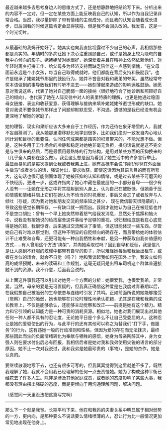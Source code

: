 最近越来越多去思考身边人的思维方式了，还是想静静地把结论写下来。分析出来的内容不一定对，但一定在某些方面上能反映我自己的认知，所以作为自我记录非常合格。当然，我尽量排除了带有情绪的主观成分。而且我的认知会随着成长进步，日后回看的时候这篇肯定会显得狭隘，但是我不会回头改的。我发誓，这是一个时光切片。

***

从最基础的我妈开始好了。她其实也向我直接坦露过不少自己的心声，我相信那些都是真实的。年幼时的多病让她下决心注重照顾自己，或许是她身上较为隐晦的自我中心倾向的影子。姥姥姥爷对她很好，她深爱着并且在精神上依然依赖他们，对年轻时离乡打拼工作、给父母多为经济支持而缺乏陪伴这一点感到惭愧，“在父母面前永远是个小女孩，每当自己取得成就时，他们都能在背后支持和鼓励我”。也许是继承了姥姥姥爷那里的鼓励行为，她并不吝啬对我和我弟的夸奖，虽然经常夸奖本该做到的事导致我们有时听不进去——她刻薄起来造成的影响远胜鼓励。她愿意对我说这些，代表了她对自己脆弱一面的接纳（很好地符合了她诊断和照顾好自己的倾向），也代表了她在人际交往中对人的表里特质的理解，也更是她通过稳固母女链接、表达和收获爱意、获得理解与接纳来填补姥姥姥爷逝世形成的缺口。她曾对我说不要像姥爷那样出了问题却默默忍受，不沟通。遗憾的是我已经没有机会更深地了解她的家庭了。

她的理智、现实和果断应该大多来自于工作经历，作为还待在象牙塔里的人，我就不妄自猜测了。我从她那里潜移默化地学到很多，比如我们绝对一致发自内心地认同计划和目标的重要性，认同任何成果都是踏实的积累带来的，不能光想不做。但是，这种多用于工作场合的冷静和稳定对她绝非毫无负担，换句话说就是这不完全是与生俱来的品质，而是最惯用最熟练的行为结构，是用对某些方面的压抑换来的（几乎全人类都在这么做）。我会这么想是因为看到了她生活中的许多言行举止。最显而易见的是每次提到让我或者我弟上进，她有高概率会说“你妈/你爸在外面当牛做马”或者类似的话，强调付出，要求收获。即使这话因为其语言目的而有所夸大，这句话也很可能侧面体现了她被压抑的认知和情绪，或是过去某些不可磨灭的不快经历。更进一步，这或许指向了她心中藏在最底层的一小部分自卑——很少有人没有——让她在无形之中将其投射到别人身上，认为自己在被贬低，但她善于压抑情感和情绪并阻止它们在她认为不恰当的时机爆发，事后又会忘了或者放弃与人倾吐（存疑，因为我对她和朋友交流的频率知之甚少， 现在微信聊天很隐蔽的），导致这些感觉长期积存，一有缺口就一拥而出。我刚才说她认为自己在被贬低也并不是空口胡扯：曾有一个早上她突然带着怒气给我发消息，显然处于焦躁和恼火中，说我没有按她说的给找宿舍这件事给予足够的重视，说归根结底是我在心底觉得是她的错，我很惊讶。后来通过交流解决了事情，但这很能体现一些东西。尽管她自己有时难以察觉到，但这种不明显的自贬倾向的确存在，而且带给她的体验估计不止难受和自卑，还更可能有一种自我牺牲和奉献，是另一种获取自我价值感的方式……有人曾用这个方法“绑架”，并向她索取过吗？回到自卑和贬低，我坚信凡是让人感到不舒服的炫耀中都带有自卑的影子，所以难怪她每当和我坐出租车，或者在类似的场合，就会不自觉（吗？）地和我谈起我如何在国外上学，我设立如何高的成绩预期，未来的读研和工作规划，这毫无疑问是出租车司机这个群体普遍接触不到的资源。我不介意，后面我会说的。

从上面这件事我还可以引出对她另一个方面的分析：她很爱我，也很爱我弟，非常爱。当然，母亲的爱是无可置疑的，但我真正确信这种爱是在我度过青春期以后，在我假想自己被脆弱的生命依恋与连结时引发了共鸣。正如前面所说的她能够接受（觉察）自己的脆弱，她也能够在讨论时理性地承认犯错，尤其是在我和我弟的成长教育上，不仅是能够承认，还能够主动觉察和改正——前提是她有这个精力。精力和它引领的认知能力是一种可贵的消耗资源。相似地，她也对我们展现出对其他任何一种人都不具有的忍让度，无论她平日是个多么不让自己受委屈的人。这种忍让是她的爱驱使出的行为，与此平行的还有其他可以称之为替我们“打下手，做服务”的行为，这有违她一般的行动准则和性格，但因为爱的存在而无法抹灭，最终那些因此而生的负面情绪转化为奉献与牺牲的感悟，她身为母亲陶醉其中，身为女强人则在要求付出后必有回报，我相信后者是她对我和我弟使用尖锐的语言的部分原因。她不止一次对我说过，我和我弟是她最珍贵的（事物），是她的杰作，她是认真的。

要继续散漫地写下去，也还有很多可写的，但我冥冥觉得到这里就差不多了。既然我理解了她，我就不会用我已经理解的任何一点去责怪她。她为了构成这种平衡已经花去了许多人生。除非是涉及其他家庭成员，或者她的态度影响了某些大事，我都没有理由摆出强硬的态度，而是更倾向于用沟通理解问题，解决问题。

（感觉同一天里没法把这篇写完啊）

***

那么下一个就是我爸。长期平均下来，他在和我妈的夫妻关系中明显属于相对弱势的一方，更内向，是那种要么不说话要么情绪喷薄的人，忍让行为比一般情况更加常见地出现在他身上。